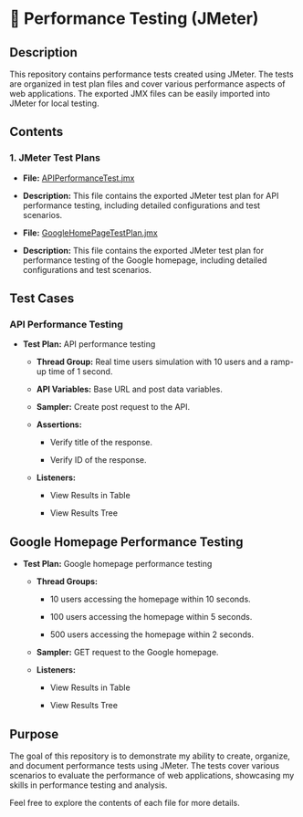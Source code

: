 # 🚀 Performance Testing (JMeter)

## Description

This repository contains performance tests created using JMeter. The tests are organized in test plan files and cover various performance aspects of web applications. The exported JMX files can be easily imported into JMeter for local testing.

## Contents

### 1. JMeter Test Plans

- **File:** [APIPerformanceTest.jmx](https://github.com/kamknap/Performance-Testing/blob/main/APIPerformanceTest.jmx)

- **Description:** This file contains the exported JMeter test plan for API performance testing, including detailed configurations and test scenarios.

- **File:** [GoogleHomePageTestPlan.jmx](https://github.com/kamknap/Performance-Testing/blob/main/GooglePerformanceTests.jmx)

- **Description:** This file contains the exported JMeter test plan for performance testing of the Google homepage, including detailed configurations and test scenarios.

## Test Cases
### API Performance Testing
- **Test Plan:** API performance testing

  - **Thread Group:** Real time users simulation with 10 users and a ramp-up time of 1 second.

  - **API Variables:** Base URL and post data variables.

  - **Sampler:** Create post request to the API.

  - **Assertions:**

    - Verify title of the response.

    - Verify ID of the response.

  - **Listeners:**

    - View Results in Table

    - View Results Tree

## Google Homepage Performance Testing

- **Test Plan:** Google homepage performance testing

    - **Thread Groups:**

      - 10 users accessing the homepage within 10 seconds.

      - 100 users accessing the homepage within 5 seconds.

      - 500 users accessing the homepage within 2 seconds.

  - **Sampler:** GET request to the Google homepage.

  - **Listeners:**

    - View Results in Table

    - View Results Tree

## Purpose

The goal of this repository is to demonstrate my ability to create, organize, and document performance tests using JMeter. The tests cover various scenarios to evaluate the performance of web applications, showcasing my skills in performance testing and analysis.

Feel free to explore the contents of each file for more details.

